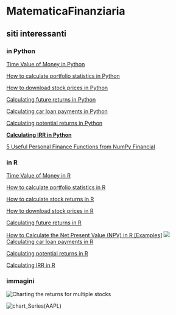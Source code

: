 # MatematicaFinanziaria

## siti  interessanti

### in Python

[Time Value of Money in Python](https://www.codingfinance.com/post/2018-03-19-tvm_py/)

[How to calculate portfolio statistics in Python](https://www.codingfinance.com/post/2018-04-20-portfolio-stats-py/)

[How to download stock prices in Python](https://www.codingfinance.com/post/2018-03-27-download-price-py/)

[Calculating future returns in Python](https://www.codingfinance.com/post/2018-03-23-future-value-py/)

[Calculating car loan payments in Python](https://www.codingfinance.com/post/2018-03-23-car-payment-py/)

[Calculating potential returns in Python](https://www.codingfinance.com/post/2018-03-22-billboard-py/)

[**Calculating IRR in Python**](https://www.codingfinance.com/post/2018-03-20-irr-py/)

[5 Useful Personal Finance Functions from NumPy Financial](https://cmdlinetips.com/2020/02/useful-personal-finance-functions-numpy-financial/)

### in R

[Time Value of Money in R](https://www.codingfinance.com/post/2018-03-18-tvm/)

[How to calculate portfolio statistics in R](https://www.codingfinance.com/post/2018-04-20-portfolio-stats/)

[How to calculate stock returns in R](https://www.codingfinance.com/post/2018-04-03-calc-returns/)

[How to download stock prices in R](https://www.codingfinance.com/post/2018-03-27-download-price/)

[Calculating future returns in R](https://www.codingfinance.com/post/2018-03-23-future-value/)

[How to Calculate the Net Present Value (NPV) in R [Examples]](https://www.codingprof.com/how-to-calculate-the-net-present-value-npv-in-r-examples/)
![](https://www.codingprof.com/wp-content/uploads/2022/01/formula2.png)
[Calculating car loan payments in R](https://www.codingfinance.com/post/2018-03-23-car-payment/)

[Calculating potential returns in R](https://www.codingfinance.com/post/2018-03-22-billboard/)

[Calculating IRR in R](https://www.codingfinance.com/post/2018-03-20-irr/)

[]()

[]()

### immagini

![Charting the returns for multiple stocks](https://www.codingfinance.com/post/2018-04-03-calc-returns_files/figure-html/chart-mult-daily-returns-1.png)

![chart_Series(AAPL)](https://www.codingfinance.com/post/2018-03-27-download-price_files/figure-html/unnamed-chunk-5-1.png)



[]()

[]()

[]()

[]()

[]()

[]()

[]()

[]()
